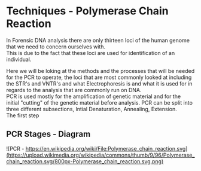 # Techniques - Polymerase Chain Reaction

In Forensic DNA analysis there are only thirteen loci of the human genome that we need to concern ourselves with.  
This is due to the fact that these loci are used for identification of an individual.  

Here we will be loking at the methods and the processes that will be needed for the PCR to operate, the loci that are most commonly looked at including the STR's and VNTR's and what Electrophoresis is and what it is used for in regards to the analysis that are commonly run on DNA.  
PCR is used mostly for the amplification of genetic material and for the initial "cutting" of the genetic material before analysis. PCR can be split into three different subsections, Intial Denaturation, Annealing, Extension.  
The first step 

## PCR Stages - Diagram
![PCR - https://en.wikipedia.org/wiki/File:Polymerase_chain_reaction.svg](https://upload.wikimedia.org/wikipedia/commons/thumb/9/96/Polymerase_chain_reaction.svg/800px-Polymerase_chain_reaction.svg.png)



